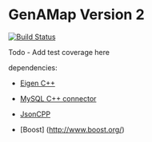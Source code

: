 # GenAMap Version 2

[![Build Status](http://ec2-52-90-30-47.compute-1.amazonaws.com/buildStatus/icon?job=GenAMap_Backend)](http://ec2-52-90-30-47.compute-1.amazonaws.com/job/GenAMap_Backend/)

Todo - Add test coverage here

dependencies:

* [Eigen C++](http://eigen.tuxfamily.org/index.php?title=Main_Page)

* [MySQL C++ connector](https://dev.mysql.com/doc/connector-cpp/en/connector-cpp-getting-started-examples.html)

* [JsonCPP](https://github.com/open-source-parsers/jsoncpp)

* [Boost] (http://www.boost.org/)

